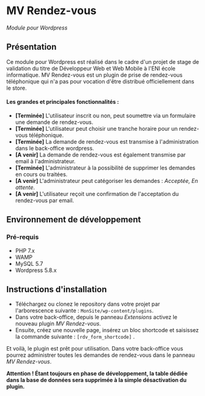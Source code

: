 # MV Rendez-vous

<em>Module pour Wordpress</em>

## Présentation

Ce module pour Wordpress est réalisé dans le cadre d'un projet de stage de validation du titre de Développeur Web et Web
Mobile à l'ENI école informatique. MV Rendez-vous est un plugin de prise de rendez-vous téléphonique qui n'a pas pour
vocation d'être distribué officiellement dans le store.

#### Les grandes et principales fonctionnalités :

* **[Terminée]** L'utilisateur inscrit ou non, peut soumettre via un formulaire une demande de rendez-vous.
* **[Terminée]** L'utilisateur peut choisir une tranche horaire pour un rendez-vous téléphonique.
* **[Terminée]** La demande de rendez-vous est transmise à l'administration dans le back-office wordpress.
* **[A venir]** La demande de rendez-vous est également transmise par email à l'administrateur.
* **[Terminée]** L'administrateur à la possibilité de supprimer les demandes en cours ou traitées.
* **[A venir]** L'administrateur peut catégoriser les demandes : <i>Acceptée, En attente</i>.
* **[A venir]** L'utilisateur reçoit une confirmation de l'acceptation du rendez-vous par email.

## Environnement de développement

### Pré-requis

* PHP 7.x
* WAMP
* MySQL 5.7
* Wordpress 5.8.x

## Instructions d'installation

* Téléchargez ou clonez le repository dans votre projet par l'arborescence suivante : `MonSite/wp-content/plugins`.
* Dans votre back-office, depuis le panneau *Extensions* activez le nouveau plugin *MV Rendez-vous*.
* Ensuite, créez une nouvelle page, insérez un bloc shortcode et saisissez la commande suivante : `[rdv_form_shortcode]`
  . 

Et voilà, le plugin est prêt pour utilisation. Dans votre back-office vous pourrez administrer toutes les demandes de rendez-vous dans le panneau *MV Rendez-vous*.


**Attention ! Étant toujours en phase de développement, la table dédiée dans la base de données sera supprimée à la simple désactivation du plugin.**

###

